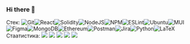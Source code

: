 ### Hi there 👋

<!--
**hideto13/hideto13** is a ✨ _special_ ✨ repository because its `README.md` (this file) appears on your GitHub profile.

Here are some ideas to get you started:

- 🔭 I’m currently working on ...
- 🌱 I’m currently learning ...
- 👯 I’m looking to collaborate on ...
- 🤔 I’m looking for help with ...
- 💬 Ask me about ...
- 📫 How to reach me: ...
- 😄 Pronouns: ...
- ⚡ Fun fact: ...
-->

Стек:
![Git](https://img.shields.io/badge/git-%23F05033.svg?style=for-the-badge&logo=git&logoColor=white)![React](https://img.shields.io/badge/react-%2320232a.svg?style=for-the-badge&logo=react&logoColor=%2361DAFB)![Solidity](https://img.shields.io/badge/Solidity-%23363636.svg?style=for-the-badge&logo=solidity&logoColor=white)![NodeJS](https://img.shields.io/badge/node.js-6DA55F?style=for-the-badge&logo=node.js&logoColor=white)![NPM](https://img.shields.io/badge/NPM-%23000000.svg?style=for-the-badge&logo=npm&logoColor=white)![ESLint](https://img.shields.io/badge/ESLint-4B3263?style=for-the-badge&logo=eslint&logoColor=white)![Ubuntu](https://img.shields.io/badge/Ubuntu-E95420?style=for-the-badge&logo=ubuntu&logoColor=white)![MUI](https://img.shields.io/badge/MUI-%230081CB.svg?style=for-the-badge&logo=mui&logoColor=white)![Figma](https://img.shields.io/badge/figma-%23F24E1E.svg?style=for-the-badge&logo=figma&logoColor=white)![MongoDB](https://img.shields.io/badge/MongoDB-%234ea94b.svg?style=for-the-badge&logo=mongodb&logoColor=white)![Ethereum](https://img.shields.io/badge/Ethereum-3C3C3D?style=for-the-badge&logo=Ethereum&logoColor=white)![Postman](https://img.shields.io/badge/Postman-FF6C37?style=for-the-badge&logo=postman&logoColor=white)![Jira](https://img.shields.io/badge/jira-%230A0FFF.svg?style=for-the-badge&logo=jira&logoColor=white)![Python](https://img.shields.io/badge/python-3670A0?style=for-the-badge&logo=python&logoColor=ffdd54)![LaTeX](https://img.shields.io/badge/latex-%23008080.svg?style=for-the-badge&logo=latex&logoColor=white)
Стаатистика: 
![](https://github-profile-summary-cards.vercel.app/api/cards/profile-details?username=hideto13&theme=dracula)
![](https://github-profile-summary-cards.vercel.app/api/cards/most-commit-language?username=hideto13&theme=dracula)
![](https://github-profile-summary-cards.vercel.app/api/cards/repos-per-language?username=hideto13&theme=dracula)
![](https://github-profile-summary-cards.vercel.app/api/cards/stats?username=hideto13&theme=dracula)
![](https://github-profile-summary-cards.vercel.app/api/cards/productive-time?username=hideto13&theme=dracula)
